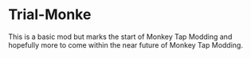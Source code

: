 # Trial-Monke
This is a basic mod but marks the start of Monkey Tap Modding and hopefully more to come within the near future of Monkey Tap Modding.
